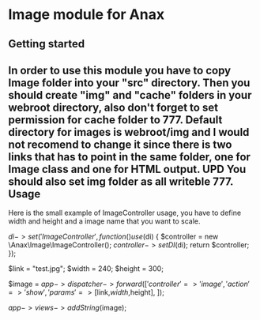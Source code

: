 Image module for Anax
========================
Getting started
------------------
In order to use this module you have to copy Image folder into your "src" directory. Then you should create "img" and "cache" folders in your webroot directory, also don't forget to set permission for cache folder to 777. Default directory for images is webroot/img and I would not recomend to change it since there is two links that has to point in the same folder, one for Image class and one for HTML output. UPD You should also set img folder as all writeble 777.
Usage
-------

Here is the small example of ImageController usage, you have to define width and height and a image name that you want to scale.

$di->set('ImageController', function() use ($di) {
    $controller = new \Anax\Image\ImageController();
    $controller->setDI($di);
    return $controller;
});

$link = "test.jpg";
$width = 240;
$height = 300;

$image = $app->dispatcher->forward([
'controller' => 'image',
'action'     => 'show',
'params'	 => [$link,$width,$height],
]);

$app->views->addString($image);
